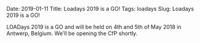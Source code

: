 Date: 2019-01-11
Title: Loadays 2019 is a GO!
Tags: loadays
Slug: Loadays 2019 is a GO!

LOADays 2019 is a GO and will be held on 4th and 5th of May 2018 in Antwerp, Belgium.
We'll be opening the CfP shortly.
